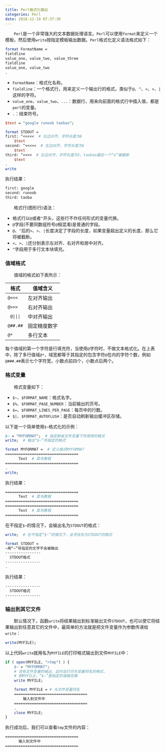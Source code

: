```yaml
---
title: Perl格式化输出
categories: Perl
date: 2018-12-19 07:37:30
---
```


&emsp;&emsp;`Perl`是一个非常强大的文本数据处理语言。`Perl`可以使用`format`来定义一个模板，然后使用`write`按指定模板输出数据。`Perl`格式化定义语法格式如下：<!--more-->

``` perl
format FormatName =
fieldline
value_one, value_two, value_three
fieldline
value_one, value_two
.
```

- `FormatName`：格式化名称。
- `fieldline`：一个格式行，用来定义一个输出行的格式，类似于`@`、`^`、`<`、`>`、`|`这样的字符。
- `value_one`、`value_two`、`...`：数据行，用来向前面的格式行中插入值，都是`perl`的变量。
- `.`：结束符号。

``` perl
$text = "google runoob taobao";

format STDOUT =
first: ^<<<<<  # 左边对齐，字符长度为6
    $text
second: ^<<<<<  # 左边对齐，字符长度为6
    $text
third: ^<<<<  # 左边对齐，字符长度为5，taobao最后一个“o”被截断
    $text
.
write
```

执行结果：

``` bash
first: google
second: runoob
third: taoba
```

&emsp;&emsp;格式行(图形行)语法：

- 格式行以`@`或者`^`开头，这些行不作任何形式的变量代换。
- `@`字段(不要同数组符号`@`相混淆)是普通的字段。
- `@`、`^`后的`<`、`>`、`|`长度决定了字段的长度，如果变量超出定义的长度，那么它将被截断。
- `<`、`>`、`|`还分别表示左对齐、右对齐和居中对齐。
- `^`字段用于多行文本块填充。

### 值域格式

&emsp;&emsp;值域的格式如下表所示：

格式                               | 值域含义
-----------------------------------|--------
`@<<<`                             |左对齐输出
`@>>>`                             | 右对齐输出
<code> @&#124;&#124;&#124; </code> | 中对齐输出
`@##.##`                           | 固定精度数字
`@*`                               | 多行文本

每个值域的第一个字符是行填充符，当使用`@`字符时，不做文本格式化。在上表中，除了多行值域`@*`，域宽都等于其指定的包含字符`@`在内的字符个数，例如`@###.##`表示七个字符宽，小数点前四个，小数点后两个。

### 格式变量

&emsp;&emsp;格式变量如下：

- `$~`、`$FORMAT_NAME`：格式名字。
- `$%`、`$FORMAT_PAGE_NUMBER`：当前输出的页号。
- `$=`、`$FORMAT_LINES_PER_PAGE`：每页中的行数。
- `$|`、`$FORMAT_AUTOFLUSH`：是否自动刷新输出缓冲区存储。

以下是一个简单使用`$~`格式化的示例：

``` perl
$~ = "MYFORMAT";  # 指定缺省文件变量下所使用的格式
write;  # 输出“$~”所指定的格式

format MYFORMAT =  # 定义格式MYFORMAT
=================================
      Text  # 菜鸟教程
=================================
.
write;
```

执行结果：

``` bash
=================================
      Text  # 菜鸟教程
=================================
=================================
      Text  # 菜鸟教程
=================================
```

在不指定`$~`的情况下，会输出名为`STDOUT`的格式：

``` perl
write;  # 在不指定“$~”的情况下，会寻找名为STDOUT的格式

format STDOUT =
~用“~”号指定的文字不会被输出
----------------
  STDOUT格式
----------------
.
```

执行结果：

``` bash
----------------
  STDOUT格式
----------------
```

### 输出到其它文件

&emsp;&emsp;默认情况下，函数`write`将结果输出到标准输出文件`STDOUT`，也可以使它将结果输出到任意其它的文件中，最简单的方法就是把文件变量作为参数传递给`write`：

``` perl
write(MYFILE);
```

以上代码`write`就用名为`MYFILE`的打印格式输出到文件`MYFILE`中：

``` perl
if ( open(MYFILE, ">tmp") ) {
    $~ = "MYFORMAT";
    # 含有文件变量的输出，此时会打印与变量同名的格式，
    # 即MYFILE。“$~”里指定的值被忽略
    write MYFILE;

    format MYFILE = # 与文件变量同名
    =================================
        输入到文件中
    =================================
    .
    close MYFILE;
}
```

执行成功后，我们可以查看`tmp`文件的内容：

``` bash
=================================
      输入到文件中
=================================
```
